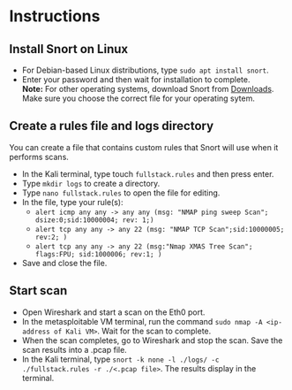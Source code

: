 # Instructions

## Install Snort on Linux

* For Debian-based Linux distributions, type `sudo apt install snort`.
* Enter your password and then wait for installation to complete.  
**Note:** For other operating systems, download Snort from [Downloads](https://www.snort.org/downloads). Make sure you choose the correct file for your operating sytem.

## Create a rules file and logs directory

You can create a file that contains custom rules that Snort will use when it performs scans.

* In the Kali terminal, type touch `fullstack.rules` and then press enter.
* Type `mkdir logs` to create a directory.
* Type `nano fullstack.rules` to open the file for editing.
* In the file, type your rule(s):
    * `alert icmp any any -> any any (msg: "NMAP ping sweep Scan"; dsize:0;sid:10000004; rev: 1;)`
    * `alert tcp any any -> any 22 (msg: "NMAP TCP Scan";sid:10000005; rev:2; )`
    * `alert tcp any any -> any 22 (msg:"Nmap XMAS Tree Scan"; flags:FPU; sid:1000006; rev:1; )`
* Save and close the file.

## Start scan

* Open Wireshark and start a scan on the Eth0 port.
* In the metasploitable VM terminal, run the command `sudo nmap -A <ip-address of Kali VM>`. Wait for the scan to complete.
* When the scan completes, go to Wireshark and stop the scan. Save the scan results into a .pcap file.
* In the Kali terminal, type `snort -k none -l ./logs/ -c ./fullstack.rules -r ./<.pcap file>`. The results display in the terminal.
